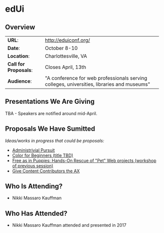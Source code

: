 # edUi

## Overview
|                         |                               |
| ----------------------- | ----------------------------- |
| __URL__:                | http://eduiconf.org/          |
| __Date__:               | October 8-10                  |
| __Location__:           | Charlottesville, VA           |
| __Call for Proposals__: | Closes April, 13th            | 
| __Audience__:           | "A conference for web professionals serving colleges, universities, libraries and museums" |

## Presentations We Are Giving
TBA - Speakers are notified around mid-April.

## Proposals We Have Sumitted
_Ideas/works in progress that could be proposals:_
- [Administrivial Pursuit](2018_proposals/administrivia.md)
- [Color for Beginners (title TBD)](2018_proposals/color_for_beginners.md)
- [Free as in Puppies: Hands-On Rescue of "Pet" Web projects (workshop of previous session)](2018_proposals/free_as_in_puppies_workshop.md)
- [Give Content Contributors the AX](2018_proposals/give_the_ax.md) 

## Who Is Attending?
- Nikki Massaro Kauffman

## Who Has Attended?
- Nikki Massaro Kauffman attended and presented in 2017
